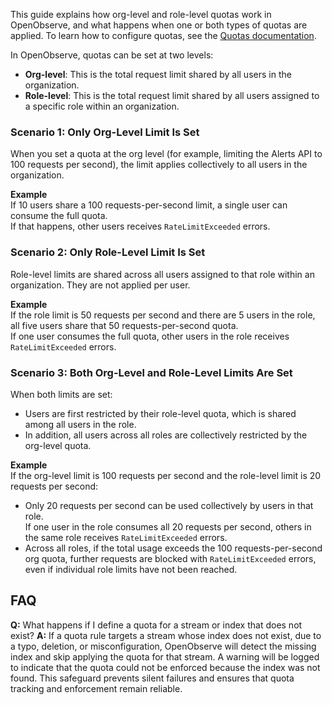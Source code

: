 This guide explains how org-level and role-level quotas work in OpenObserve, and what happens when one or both types of quotas are applied. To learn how to configure quotas, see the [Quotas documentation](quotas.md).

In OpenObserve, quotas can be set at two levels:

- **Org-level**: This is the total request limit shared by all users in the organization.
- **Role-level**: This is the total request limit shared by all users assigned to a specific role within an organization.

### Scenario 1: Only Org-Level Limit Is Set

When you set a quota at the org level (for example, limiting the Alerts API to 100 requests per second), the limit applies collectively to all users in the organization.

**Example**  
If 10 users share a 100 requests-per-second limit, a single user can consume the full quota.  
If that happens, other users receives `RateLimitExceeded` errors.

### Scenario 2: Only Role-Level Limit Is Set

Role-level limits are shared across all users assigned to that role within an organization. They are not applied per user.

**Example**  
If the role limit is 50 requests per second and there are 5 users in the role, all five users share that 50 requests-per-second quota.  
If one user consumes the full quota, other users in the role receives `RateLimitExceeded` errors.

### Scenario 3: Both Org-Level and Role-Level Limits Are Set

When both limits are set:

- Users are first restricted by their role-level quota, which is shared among all users in the role.
- In addition, all users across all roles are collectively restricted by the org-level quota.

**Example**  
If the org-level limit is 100 requests per second and the role-level limit is 20 requests per second:

- Only 20 requests per second can be used collectively by users in that role.  
  If one user in the role consumes all 20 requests per second, others in the same role receives `RateLimitExceeded` errors.
- Across all roles, if the total usage exceeds the 100 requests-per-second org quota, further requests are blocked with `RateLimitExceeded` errors, even if individual role limits have not been reached.

## FAQ
**Q:** What happens if I define a quota for a stream or index that does not exist?
**A:** If a quota rule targets a stream whose index does not exist, due to a typo, deletion, or misconfiguration, OpenObserve will detect the missing index and skip applying the quota for that stream. A warning will be logged to indicate that the quota could not be enforced because the index was not found. This safeguard prevents silent failures and ensures that quota tracking and enforcement remain reliable.

